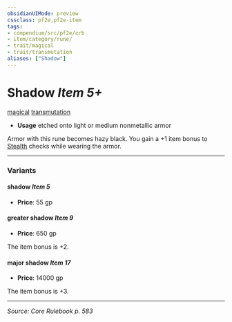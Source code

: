 ```yaml
---
obsidianUIMode: preview
cssclass: pf2e,pf2e-item
tags:
- compendium/src/pf2e/crb
- item/category/rune/
- trait/magical
- trait/transmutation
aliases: ["Shadow"]
---
```

# Shadow *Item 5+*  
[magical](magical.md "Magical Item Trait")  [transmutation](transmutation.md "Transmutation School Trait")  

- **Usage** etched onto light or medium nonmetallic armor

Armor with this rune becomes hazy black. You gain a +1 item bonus to [Stealth](skills.md#Stealth) checks while wearing the armor.

---

### Variants

#### shadow *Item 5*

- **Price**: 55 gp

#### greater shadow *Item 9*

- **Price**: 650 gp

The item bonus is +2.

#### major shadow *Item 17*

- **Price**: 14000 gp

The item bonus is +3.

---
*Source: Core Rulebook p. 583*